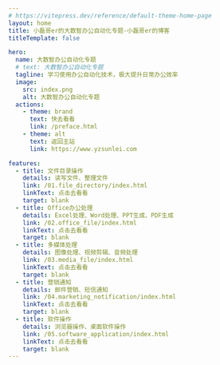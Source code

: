 ```yaml
---
# https://vitepress.dev/reference/default-theme-home-page
layout: home
title: 小磊哥er的大数智办公自动化专题-小磊哥er的博客
titleTemplate: false

hero:
  name: 大数智办公自动化专题
  # text: 大数智办公自动化专题
  tagline: 学习使用办公自动化技术，极大提升日常办公效率
  image:
    src: index.png
    alt: 大数智办公自动化专题
  actions:
    - theme: brand
      text: 快去看看
      link: /preface.html
    - theme: alt
      text: 返回主站
      link: https://www.yzsunlei.com

features:
  - title: 文件目录操作
    details: 读写文件、整理文件
    link: /01.file_directory/index.html
    linkText: 点击去看看
    target: blank
  - title: Office办公处理
    details: Excel处理、Word处理、PPT生成、PDF生成
    link: /02.office_file/index.html
    linkText: 点击去看看
    target: blank
  - title: 多媒体处理
    details: 图像处理、视频剪辑、音频处理
    link: /03.media_file/index.html
    linkText: 点击去看看
    target: blank
  - title: 营销通知
    details: 邮件营销、短信通知
    link: /04.marketing_notification/index.html
    linkText: 点击去看看
    target: blank
  - title: 软件操作
    details: 浏览器操作、桌面软件操作
    link: /05.software_application/index.html
    linkText: 点击去看看
    target: blank
---
```


<style>
  @media (min-width: 960px) {
    .image-container {
      transform: none !important;
    }
    .item.grid-4 {
      width: calc(100% / 3) !important;
    }
  }
</style>